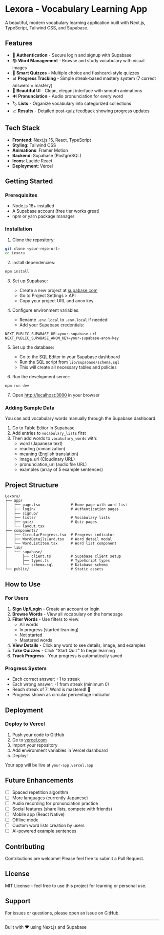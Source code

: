 # Lexora - Vocabulary Learning App

A beautiful, modern vocabulary learning application built with Next.js, TypeScript, Tailwind CSS, and Supabase.

## Features

- 🔐 **Authentication** - Secure login and signup with Supabase
- 📚 **Word Management** - Browse and study vocabulary with visual images
- 🎯 **Smart Quizzes** - Multiple choice and flashcard-style quizzes
- 📊 **Progress Tracking** - Simple streak-based mastery system (7 correct answers = mastery)
- 🎨 **Beautiful UI** - Clean, elegant interface with smooth animations
- 🔊 **Pronunciation** - Audio pronunciation for every word
- 🏷️ **Lists** - Organize vocabulary into categorized collections
- 📈 **Results** - Detailed post-quiz feedback showing progress updates

## Tech Stack

- **Frontend**: Next.js 15, React, TypeScript
- **Styling**: Tailwind CSS
- **Animations**: Framer Motion
- **Backend**: Supabase (PostgreSQL)
- **Icons**: Lucide React
- **Deployment**: Vercel

## Getting Started

### Prerequisites

- Node.js 18+ installed
- A Supabase account (free tier works great)
- npm or yarn package manager

### Installation

1. Clone the repository:
```bash
git clone <your-repo-url>
cd Lexora
```

2. Install dependencies:
```bash
npm install
```

3. Set up Supabase:
   - Create a new project at [supabase.com](https://supabase.com)
   - Go to Project Settings > API
   - Copy your project URL and anon key

4. Configure environment variables:
   - Rename `.env.local` to `.env.local` if needed
   - Add your Supabase credentials:
```env
NEXT_PUBLIC_SUPABASE_URL=your-supabase-url
NEXT_PUBLIC_SUPABASE_ANON_KEY=your-supabase-anon-key
```

5. Set up the database:
   - Go to the SQL Editor in your Supabase dashboard
   - Run the SQL script from `lib/supabase/schema.sql`
   - This will create all necessary tables and policies

6. Run the development server:
```bash
npm run dev
```

7. Open [http://localhost:3000](http://localhost:3000) in your browser

### Adding Sample Data

You can add vocabulary words manually through the Supabase dashboard:

1. Go to Table Editor in Supabase
2. Add entries to `vocabulary_lists` first
3. Then add words to `vocabulary_words` with:
   - word (Japanese text)
   - reading (romanization)
   - meaning (English translation)
   - image_url (Cloudinary URL)
   - pronunciation_url (audio file URL)
   - examples (array of 5 example sentences)

## Project Structure

```
Lexora/
├── app/
│   ├── page.tsx              # Home page with word list
│   ├── login/                # Authentication pages
│   ├── signup/
│   ├── lists/                # Vocabulary lists
│   ├── quiz/                 # Quiz pages
│   └── layout.tsx
├── components/
│   ├── CircularProgress.tsx  # Progress indicator
│   ├── WordDetailsCard.tsx   # Word detail modal
│   └── WordListItem.tsx      # Word list component
├── lib/
│   └── supabase/
│       ├── client.ts         # Supabase client setup
│       ├── types.ts          # TypeScript types
│       └── schema.sql        # Database schema
└── public/                   # Static assets
```

## How to Use

### For Users

1. **Sign Up/Login** - Create an account or login
2. **Browse Words** - View all vocabulary on the homepage
3. **Filter Words** - Use filters to view:
   - All words
   - In progress (started learning)
   - Not started
   - Mastered words
4. **View Details** - Click any word to see details, image, and examples
5. **Take Quizzes** - Click "Start Quiz" to begin learning
6. **Track Progress** - Your progress is automatically saved

### Progress System

- Each correct answer: +1 to streak
- Each wrong answer: -1 from streak (minimum 0)
- Reach streak of 7: Word is mastered! 🎉
- Progress shown as circular percentage indicator

## Deployment

### Deploy to Vercel

1. Push your code to GitHub
2. Go to [vercel.com](https://vercel.com)
3. Import your repository
4. Add environment variables in Vercel dashboard
5. Deploy!

Your app will be live at `your-app.vercel.app`

## Future Enhancements

- [ ] Spaced repetition algorithm
- [ ] More languages (currently Japanese)
- [ ] Audio recording for pronunciation practice
- [ ] Social features (share lists, compete with friends)
- [ ] Mobile app (React Native)
- [ ] Offline mode
- [ ] Custom word lists creation by users
- [ ] AI-powered example sentences

## Contributing

Contributions are welcome! Please feel free to submit a Pull Request.

## License

MIT License - feel free to use this project for learning or personal use.

## Support

For issues or questions, please open an issue on GitHub.

---

Built with ❤️ using Next.js and Supabase
